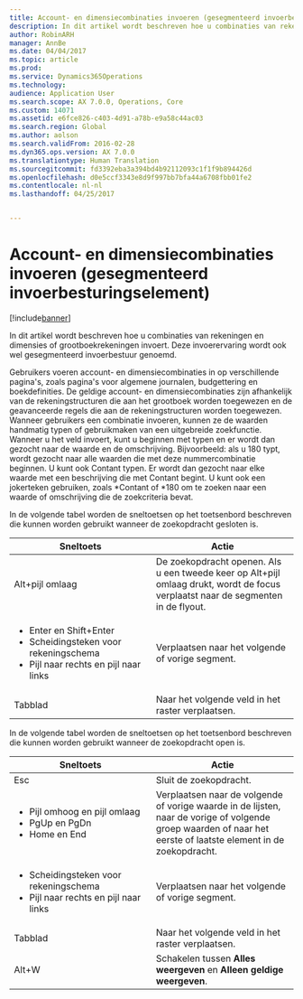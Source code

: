 ```yaml
---
title: Account- en dimensiecombinaties invoeren (gesegmenteerd invoerbesturingselement)
description: In dit artikel wordt beschreven hoe u combinaties van rekeningen en dimensies of grootboekrekeningen invoert. Deze invoerervaring wordt ook wel gesegmenteerd invoerbestuur genoemd.
author: RobinARH
manager: AnnBe
ms.date: 04/04/2017
ms.topic: article
ms.prod: 
ms.service: Dynamics365Operations
ms.technology: 
audience: Application User
ms.search.scope: AX 7.0.0, Operations, Core
ms.custom: 14071
ms.assetid: e6fce826-c403-4d91-a78b-e9a58c44ac03
ms.search.region: Global
ms.author: aolson
ms.search.validFrom: 2016-02-28
ms.dyn365.ops.version: AX 7.0.0
ms.translationtype: Human Translation
ms.sourcegitcommit: fd3392eba3a394bd4b92112093c1f1f9b894426d
ms.openlocfilehash: d0e5ccf3343e8d9f997bb7bfa44a6708fbb01fe2
ms.contentlocale: nl-nl
ms.lasthandoff: 04/25/2017


---
```


# <a name="enter-account-and-dimension-combinations-segmented-entry-control"></a>Account- en dimensiecombinaties invoeren (gesegmenteerd invoerbesturingselement)

[!include[banner](../includes/banner.md)]


In dit artikel wordt beschreven hoe u combinaties van rekeningen en dimensies of grootboekrekeningen invoert. Deze invoerervaring wordt ook wel gesegmenteerd invoerbestuur genoemd.

Gebruikers voeren account- en dimensiecombinaties in op verschillende pagina's, zoals pagina's voor algemene journalen, budgettering en boekdefinities. De geldige account- en dimensiecombinaties zijn afhankelijk van de rekeningstructuren die aan het grootboek worden toegewezen en de geavanceerde regels die aan de rekeningstructuren worden toegewezen. Wanneer gebruikers een combinatie invoeren, kunnen ze de waarden handmatig typen of gebruikmaken van een uitgebreide zoekfunctie. Wanneer u het veld invoert, kunt u beginnen met typen en er wordt dan gezocht naar de waarde en de omschrijving. Bijvoorbeeld: als u 180 typt, wordt gezocht naar alle waarden die met deze nummercombinatie beginnen. U kunt ook Contant typen. Er wordt dan gezocht naar elke waarde met een beschrijving die met Contant begint. U kunt ook een jokerteken gebruiken, zoals \*Contant of \*180 om te zoeken naar een waarde of omschrijving die de zoekcriteria bevat. 

In de volgende tabel worden de sneltoetsen op het toetsenbord beschreven die kunnen worden gebruikt wanneer de zoekopdracht gesloten is.

<table>
<colgroup>
<col width="50%" />
<col width="50%" />
</colgroup>
<thead>
<tr class="header">
<th>Sneltoets</th>
<th>Actie</th>
</tr>
</thead>
<tbody>
<tr class="odd">
<td>Alt+pijl omlaag</td>
<td>De zoekopdracht openen. Als u een tweede keer op Alt+pijl omlaag drukt, wordt de focus verplaatst naar de segmenten in de flyout.</td>
</tr>
<tr class="even">
<td><ul>
<li>Enter en Shift+Enter</li>
<li>Scheidingsteken voor rekeningschema</li>
<li>Pijl naar rechts en pijl naar links</li>
</ul></td>
<td>Verplaatsen naar het volgende of vorige segment.</td>
</tr>
<tr class="odd">
<td>Tabblad</td>
<td>Naar het volgende veld in het raster verplaatsen.</td>
</tr>
</tbody>
</table>

In de volgende tabel worden de sneltoetsen op het toetsenbord beschreven die kunnen worden gebruikt wanneer de zoekopdracht open is.

<table>
<colgroup>
<col width="50%" />
<col width="50%" />
</colgroup>
<thead>
<tr class="header">
<th>Sneltoets</th>
<th>Actie</th>
</tr>
</thead>
<tbody>
<tr class="odd">
<td>Esc</td>
<td>Sluit de zoekopdracht.</td>
</tr>
<tr class="even">
<td><ul>
<li>Pijl omhoog en pijl omlaag</li>
<li>PgUp en PgDn</li>
<li>Home en End</li>
</ul></td>
<td>Verplaatsen naar de volgende of vorige waarde in de lijsten, naar de vorige of volgende groep waarden of naar het eerste of laatste element in de zoekopdracht.</td>
</tr>
<tr class="odd">
<td><ul>
<li>Scheidingsteken voor rekeningschema</li>
<li>Pijl naar rechts en pijl naar links</li>
</ul></td>
<td>Verplaatsen naar het volgende of vorige segment.</td>
</tr>
<tr class="even">
<td>Tabblad</td>
<td>Naar het volgende veld in het raster verplaatsen.</td>
</tr>
<tr class="odd">
<td>Alt+W</td>
<td>Schakelen tussen <strong>Alles weergeven</strong> en <strong>Alleen geldige weergeven</strong>.</td>
</tr>
</tbody>
</table>

 




